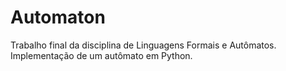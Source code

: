 # Automaton
Trabalho final da disciplina de Linguagens Formais e Autômatos. Implementação de um autômato em Python.
